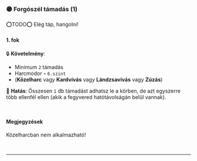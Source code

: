 ### 🟣 Forgószél támadás (1)

⭕TODO⭕ Elég táp, hangolni!

#### 1. fok

🔒 **Követelmény**:
- Minimum `2` támadás
- Harcmodor  **-** `6.szint`
- (**Közelharc** vagy **Kardvívás** vagy **Lándzsavívás** vagy **Zúzás**)

🌟 **Hatás**: Összesen `1` db támadást adhatsz le a körben, de azt egyszerre több ellenfél ellen (akik a fegyvered hatótávolságán belül vannak).

<br />

#### Megjegyzések

Közelharcban nem alkalmazható!

<br />

---
